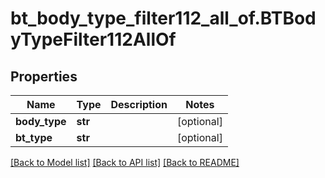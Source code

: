# bt_body_type_filter112_all_of.BTBodyTypeFilter112AllOf

## Properties
Name | Type | Description | Notes
------------ | ------------- | ------------- | -------------
**body_type** | **str** |  | [optional] 
**bt_type** | **str** |  | [optional] 

[[Back to Model list]](../README.md#documentation-for-models) [[Back to API list]](../README.md#documentation-for-api-endpoints) [[Back to README]](../README.md)


